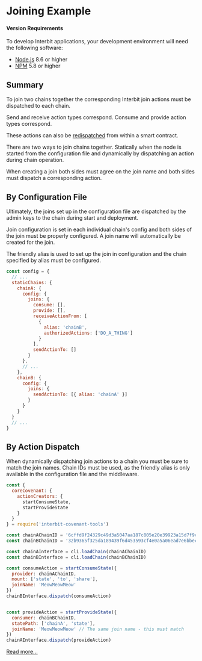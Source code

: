 # Joining Example

#### Version Requirements
To develop Interbit applications, your development environment will need the following software:

* <a href="https://nodejs.org" target="_blank">Node.js</a> 8.6 or higher
* <a href="https://nodejs.org" target="_blank">NPM</a> 5.8 or higher

## Summary

To join two chains together the corresponding Interbit join actions must be dispatched to each chain.

Send and receive action types correspond. Consume and provide action types correspond.

These actions can also be [redispatched](../reference/interbit-covenant-utils/redispatch.md) from within a smart contract.

There are two ways to join chains together. Statically when the node is started from the configuration file and dynamically by dispatching an action during chain operation.

When creating a join both sides must agree on the join name and both sides must dispatch a corresponding action.

## By Configuration File

Ultimately, the joins set up in the configuration file are dispatched by the admin keys to the chain during start and deployment.

Join configuration is set in each individual chain's config and both sides of the join must be properly configured. A join name will automatically be created for the join.

The friendly alias is used to set up the join in configuration and the chain specified by alias must be configured.

```js
const config = {
  // ...
  staticChains: {
    chainA: {
      config: {
        joins: {
          consume: [],
          provide: [],
          receiveActionFrom: [
            {
              alias: 'chainB',
              authorizedActions: ['DO_A_THING']
            }
          ],
          sendActionTo: []
        }
      },
      // ...
    },
    chainB: {
      config: {
        joins: {
          sendActionTo: [{ alias: 'chainA' }]
        }
      }
    }
  }
  // ...
}
```

## By Action Dispatch

When dynamically dispatching join actions to a chain you must be sure to match the join names. Chain IDs must be used, as the friendly alias is only available in the configuration file and the middleware.

```js
const {
  coreCovenant: {
    actionCreators: {
      startConsumeState,
      startProvideState
    }
  }
} = require('interbit-covenant-tools')

const chainAChainID = '6cffd9f24329c49d3a5047aa187c805e20e39923a15d7f9c427bc659225c08d2'
const chainBChainID = '32b9365f325da189439f6d453593cf4e0a5a06ead7e6bbecc1d0814c578df452'

const chainAInterface = cli.loadChain(chainAChainID)
const chainBInterface = cli.loadChain(chainBChainID)

const consumeAction = startConsumeState({
  provider: chainAChainID,
  mount: ['state', 'to', 'share'],
  joinName: 'MeowMeowMeow'
})
chainBInterface.dispatch(consumeAction)


const provideAction = startProvideState({
  consumer: chainBChainID,
  statePath: ['chainA', 'state'],
  joinName: 'MeowMeowMeow' // The same join name - this must match
})
chainAInterface.dispatch(provideAction)
```

[Read more...](../key-concepts.md#chain-joining)

